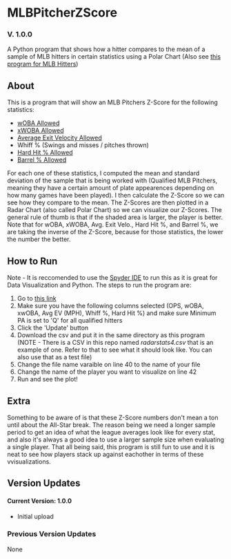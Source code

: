 # MLBPitcherZScore
### V. 1.0.0
A Python program that shows how a hitter compares to the mean of a sample of MLB hitters in certain statistics using a Polar Chart
(Also see [this program for MLB Hitters](https://github.com/ztandrews/MLBHitterZScore))

## About
This is a program that will show an MLB Pitchers Z-Score for the following statistics:
- [wOBA Allowed](https://www.mlb.com/glossary/advanced-stats/weighted-on-base-average)
- [xWOBA Allowed](https://www.mlb.com/glossary/statcast/expected-woba)
- [Average Exit Velocity Allowed](https://www.mlb.com/glossary/statcast/exit-velocity)
- Whiff % (Swings and misses / pitches thrown)
- [Hard Hit % Allowed](https://www.mlb.com/glossary/statcast/hard-hit-rate)
- [Barrel % Allowed](https://www.mlb.com/glossary/statcast/hard-hit-rate)
 
For each one of these statistics, I computed the mean and standard deviation of the sample that is being worked with (Qualified MLB Pitchers, meaning they have a certain amount of plate appearences depending on how many games have been played). I then calculate the Z-Score so we can see how they compare to the mean. The Z-Scores are then plotted in a Radar Chart (also called Polar Chart) so we can visualize our Z-Scores. The general rule of thumb is that if the shaded area is larger, the player is better. Note that for wOBA, xWOBA, Avg. Exit Velo., Hard Hit %, and Barrel %, we are taking the inverse of the Z-Score, because for those statistics, the lower the number the better.
 
 
## How to Run
Note - It is reccomended to use the [Spyder IDE](https://www.spyder-ide.org/) to run this as it is great for Data Visualization and Python.
The steps to run the program are:
1. Go to [this link](https://baseballsavant.mlb.com/leaderboard/custom?year=2021&type=pitcher&filter=&sort=7&sortDir=desc&min=q&selections=p_formatted_ip,woba,xwoba,exit_velocity_avg,barrel_batted_rate,hard_hit_percent,whiff_percent,&chart=false&x=woba&y=woba&r=no&chartType=beeswarm)
2. Make sure you have the following columns selected (OPS, wOBA, xwOBA, Avg EV (MPH), Whiff %, Hard Hit %) and make sure Minimum PA is set to 'Q' for all qualified hitters
3. Click the 'Update' button
4. Download the csv and put it in the same directory as this program (NOTE - There is a CSV in this repo named <em>radarstats4.csv</em> that is an example of one. Refer to that to see what it should look like. You can also use that as a test file)
5. Change the file name varaible on line 40 to the name of your file 
6. Change the name of the player you want to visualize on line 42
7. Run and see the plot!

## Extra
Something to be aware of is that these Z-Score numbers don't mean a ton until about the All-Star break. The reason being we need a longer sample period to get an idea of what the league averages look like for every stat, and also it's always a good idea to use a larger sample size when evaluating a single player. That all being said, this program is still fun to use and it is neat to see how players stack up against eachother in terms of these vvisualizations.

## Version Updates
#### Current Version: 1.0.0
- Initial upload
### Previous Version Updates
None
